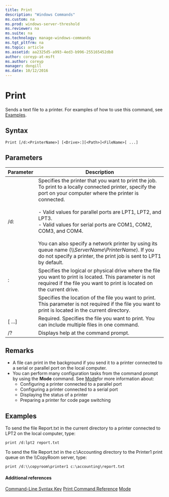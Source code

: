 ```yaml
---
title: Print
description: "Windows Commands"
ms.custom: na
ms.prod: windows-server-threshold
ms.reviewer: na
ms.suite: na
ms.technology: manage-windows-commands
ms.tgt_pltfrm: na
ms.topic: article
ms.assetid: aa2325d5-a993-4ed3-b996-255165452db8
author: coreyp-at-msft
ms.author: coreyp
manager: dongill
ms.date: 10/12/2016
---
```

# Print
Sends a text file to a printer.
For examples of how to use this command, see [Examples](#BKMK_examples).
## Syntax
```
Print [/d:<PrinterName>] [<Drive>:][<Path>]<FileName>[ ...]
```
## Parameters
|Parameter|Description|
|-------------|---------------|
|/d:<PrinterName>|Specifies the printer that you want to print the job. To print to a locally connected printer, specify the port on your computer where the printer is connected.<br /><br />-   Valid values for parallel ports are LPT1, LPT2, and LPT3.<br />-   Valid values for serial ports are COM1, COM2, COM3, and COM4.<br /><br />You can also specify a network printer by using its queue name (\\\\*ServerName*\\*PrinterName*). If you do not specify a printer, the print job is sent to LPT1 by default.|
|<Drive>:|Specifies the logical or physical drive where the file you want to print is located. This parameter is not required if the file you want to print is located on the current drive.|
|<Path>|Specifies the location of the file you want to print. This parameter is not required if the file you want to print is located in the current directory.|
|<FileName>[ ...]|Required. Specifies the file you want to print. You can include multiple files in one command.|
|/?|Displays help at the command prompt.|
## Remarks
-   A file can print in the background if you send it to a printer connected to a serial or parallel port on the local computer.
-   You can perform many configuration tasks from the command prompt by using the **Mode** command.
    See [Mode](Mode.md)for more information about:
    -   Configuring a printer connected to a parallel port
    -   Configuring a printer connected to a serial port
    -   Displaying the status of a printer
    -   Preparing a printer for code page switching
## <a name="BKMK_examples"></a>Examples
To send the file Report.txt in the current directory to a printer connected to LPT2 on the local computer, type:
```
print /d:lpt2 report.txt
```
To send the file Report.txt in the c:\Accounting directory to the Printer1 print queue on the \\\CopyRoom server, type:
```
print /d:\\copyroom\printer1 c:\accounting\report.txt 
```
#### Additional references
[Command-Line Syntax Key](Command-Line-Syntax-Key.md)
[Print Command Reference](Print-Command-Reference.md)
[Mode](Mode.md)
